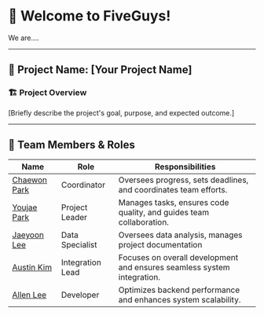 # 👋 Welcome to FiveGuys! 
We are....

---
## 📢 Project Name: [Your Project Name]

### 🏗 Project Overview
[Briefly describe the project's goal, purpose, and expected outcome.]

---

## 👥 Team Members & Roles

| Name        | Role              | Responsibilities |
|------------|----------------|----------------|
| [Chaewon Park](https://github.com/chaewon611) | Coordinator | Oversees progress, sets deadlines, and coordinates team efforts. |
| [Youjae Park](https://github.com/youjaepark) | Project Leader | Manages tasks, ensures code quality, and guides team collaboration. |
| [Jaeyoon Lee](https://github.com/Jaeyoon23) | Data Specialist  | Oversees data analysis, manages project documentation |
| [Austin Kim](https://github.com/ak3123) | Integration Lead | Focuses on overall development and ensures seamless system integration. |
| [Allen Lee]() | Developer | Optimizes backend performance and enhances system scalability. |
